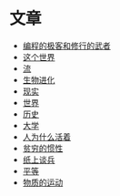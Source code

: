 <style>
  .page-header>a{display:none;}
  .site-footer{display:none;}
</style>
# 文章
+ [编程的极客和修行的武者](编程的极客和修行的武者.md)
+ [这个世界](这个世界.md)
+ [流](流.md)
+ [生物进化](生物进化.md)
+ [现实](现实.md)
+ [世界](世界.md)
+ [历史](历史.md)
+ [大学](大学.md)
+ [人为什么活着](人为什么活着.md)
+ [贫穷的惯性](贫穷的惯性.md)
+ [纸上谈兵](纸上谈兵.md)
+ [平等](平等.md)
+ [物质的运动](物质的运动.md)
